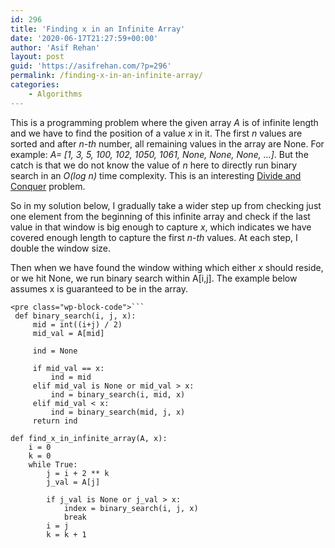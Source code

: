 ```yaml
---
id: 296
title: 'Finding x in an Infinite Array'
date: '2020-06-17T21:27:59+00:00'
author: 'Asif Rehan'
layout: post
guid: 'https://asifrehan.com/?p=296'
permalink: /finding-x-in-an-infinite-array/
categories:
    - Algorithms
---
```


This is a programming problem where the given array *A* is of infinite length and we have to find the position of a value *x* in it. The first *n* values are sorted and after *n-th* number, all remaining values in the array are None. For example: *A= \[1, 3, 5, 100, 102, 1050, 1061, None, None, None, …\]*. But the catch is that we do not know the value of *n* here to directly run binary search in an *O(log n)* time complexity. This is an interesting [Divide and Conquer](https://en.wikipedia.org/wiki/Divide-and-conquer_algorithm) problem.

So in my solution below, I gradually take a wider step up from checking just one element from the beginning of this infinite array and check if the last value in that window is big enough to capture *x*, which indicates we have covered enough length to capture the first *n-th* values. At each step, I double the window size.   
  
Then when we have found the window withing which either *x* should reside, or we hit None, we run binary search within A\[i,j\]. The example below assumes x is guaranteed to be in the array.

```
<pre class="wp-block-code">```
 def binary_search(i, j, x):    
     mid = int((i+j) / 2)
     mid_val = A[mid]
      
     ind = None

     if mid_val == x:
         ind = mid    
     elif mid_val is None or mid_val > x:
         ind = binary_search(i, mid, x) 
     elif mid_val < x:
         ind = binary_search(mid, j, x)
     return ind
        
def find_x_in_infinite_array(A, x):
    i = 0
    k = 0
    while True:
        j = i + 2 ** k
        j_val = A[j]
        
        if j_val is None or j_val > x:
            index = binary_search(i, j, x)
            break
        i = j
        k = k + 1    
```
```